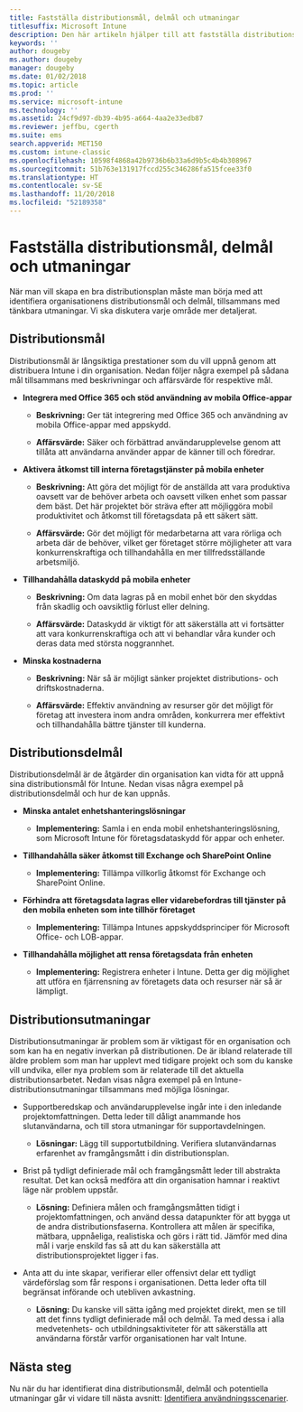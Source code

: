 ```yaml
---
title: Fastställa distributionsmål, delmål och utmaningar
titlesuffix: Microsoft Intune
description: Den här artikeln hjälper till att fastställa distributionsmål, delmål och utmaningar för en Microsoft Intune-implementering endast i molnet.
keywords: ''
author: dougeby
ms.author: dougeby
manager: dougeby
ms.date: 01/02/2018
ms.topic: article
ms.prod: ''
ms.service: microsoft-intune
ms.technology: ''
ms.assetid: 24cf9d97-db39-4b95-a664-4aa2e33edb87
ms.reviewer: jeffbu, cgerth
ms.suite: ems
search.appverid: MET150
ms.custom: intune-classic
ms.openlocfilehash: 10598f4868a42b9736b6b33a6d9b5c4b4b308967
ms.sourcegitcommit: 51b763e131917fccd255c346286fa515fcee33f0
ms.translationtype: HT
ms.contentlocale: sv-SE
ms.lasthandoff: 11/20/2018
ms.locfileid: "52189358"
---
```

# <a name="determine-deployment-goals-objectives-and-challenges"></a>Fastställa distributionsmål, delmål och utmaningar

När man vill skapa en bra distributionsplan måste man börja med att identifiera organisationens distributionsmål och delmål, tillsammans med tänkbara utmaningar. Vi ska diskutera varje område mer detaljerat.

## <a name="deployment-goals"></a>Distributionsmål

Distributionsmål är långsiktiga prestationer som du vill uppnå genom att distribuera Intune i din organisation. Nedan följer några exempel på sådana mål tillsammans med beskrivningar och affärsvärde för respektive mål.

-   **Integrera med Office 365 och stöd användning av mobila Office-appar**

    -   **Beskrivning:** Ger tät integrering med Office 365 och användning av mobila Office-appar med appskydd.

    -   **Affärsvärde:** Säker och förbättrad användarupplevelse genom att tillåta att användarna använder appar de känner till och föredrar.

-   **Aktivera åtkomst till interna företagstjänster på mobila enheter**

    -   **Beskrivning:** Att göra det möjligt för de anställda att vara produktiva oavsett var de behöver arbeta och oavsett vilken enhet som passar dem bäst. Det här projektet bör sträva efter att möjliggöra mobil produktivitet och åtkomst till företagsdata på ett säkert sätt.

    -   **Affärsvärde:** Gör det möjligt för medarbetarna att vara rörliga och arbeta där de behöver, vilket ger företaget större möjligheter att vara konkurrenskraftiga och tillhandahålla en mer tillfredsställande arbetsmiljö.

-   **Tillhandahålla dataskydd på mobila enheter**

    -   **Beskrivning:** Om data lagras på en mobil enhet bör den skyddas från skadlig och oavsiktlig förlust eller delning.

    -   **Affärsvärde:** Dataskydd är viktigt för att säkerställa att vi fortsätter att vara konkurrenskraftiga och att vi behandlar våra kunder och deras data med största noggrannhet.

-   **Minska kostnaderna**

    -   **Beskrivning:** När så är möjligt sänker projektet distributions- och driftskostnaderna.

    -    **Affärsvärde:** Effektiv användning av resurser gör det möjligt för företag att investera inom andra områden, konkurrera mer effektivt och tillhandahålla bättre tjänster till kunderna.

## <a name="deployment-objectives"></a>Distributionsdelmål

Distributionsdelmål är de åtgärder din organisation kan vidta för att uppnå sina distributionsmål för Intune. Nedan visas några exempel på distributionsdelmål och hur de kan uppnås.

-   **Minska antalet enhetshanteringslösningar**

    -   **Implementering:** Samla i en enda mobil enhetshanteringslösning, som Microsoft Intune för företagsdataskydd för appar och enheter.

-   **Tillhandahålla säker åtkomst till Exchange och SharePoint Online**

    -   **Implementering:** Tillämpa villkorlig åtkomst för Exchange och SharePoint Online.

-   **Förhindra att företagsdata lagras eller vidarebefordras till tjänster på den mobila enheten som inte tillhör företaget**

    -   **Implementering:** Tillämpa Intunes appskyddsprinciper för Microsoft Office- och LOB-appar.

-   **Tillhandahålla möjlighet att rensa företagsdata från enheten**

    -   **Implementering:** Registrera enheter i Intune. Detta ger dig möjlighet att utföra en fjärrensning av företagets data och resurser när så är lämpligt.

## <a name="deployment-challenges"></a>Distributionsutmaningar

Distributionsutmaningar är problem som är viktigast för en organisation och som kan ha en negativ inverkan på distributionen. De är ibland relaterade till äldre problem som man har upplevt med tidigare projekt och som du kanske vill undvika, eller nya problem som är relaterade till det aktuella distributionsarbetet. Nedan visas några exempel på en Intune-distributionsutmaningar tillsammans med möjliga lösningar.

-   Supportberedskap och användarupplevelse ingår inte i den inledande projektomfattningen. Detta leder till dåligt anammande hos slutanvändarna, och till stora utmaningar för supportavdelningen.

    -   **Lösningar:** Lägg till supportutbildning. Verifiera slutanvändarnas erfarenhet av framgångsmått i din distributionsplan.

-   Brist på tydligt definierade mål och framgångsmått leder till abstrakta resultat. Det kan också medföra att din organisation hamnar i reaktivt läge när problem uppstår.

    -   **Lösning:** Definiera målen och framgångsmåtten tidigt i projektomfattningen, och använd dessa datapunkter för att bygga ut de andra distributionsfaserna. Kontrollera att målen är specifika, mätbara, uppnåeliga, realistiska och görs i rätt tid. Jämför med dina mål i varje enskild fas så att du kan säkerställa att distributionsprojektet ligger i fas.

-   Anta att du inte skapar, verifierar eller offensivt delar ett tydligt värdeförslag som får respons i organisationen. Detta leder ofta till begränsat införande och utebliven avkastning.

    -   **Lösning:** Du kanske vill sätta igång med projektet direkt, men se till att det finns tydligt definierade mål och delmål. Ta med dessa i alla medvetenhets- och utbildningsaktiviteter för att säkerställa att användarna förstår varför organisationen har valt Intune.

## <a name="next-steps"></a>Nästa steg

Nu när du har identifierat dina distributionsmål, delmål och potentiella utmaningar går vi vidare till nästa avsnitt: [Identifiera användningsscenarier](planning-guide-scenarios.md).
